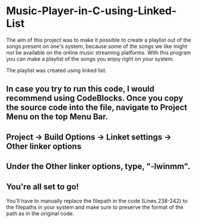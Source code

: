 # Music-Player-in-C-using-Linked-List

The aim of this project was to make it possible to create a playlist out of the songs present on one's system, because some of the songs we like might not be available on the online music streaming platforms. With this program you can make a playlist of the songs you enjoy right on your system.

The playlist was created using linked list.
## In case you try to run this code, I would recommend using CodeBlocks. Once you copy the source code into the file, navigate to Project Menu on the top Menu Bar.
## Project -> Build Options -> Linket settings -> Other linker options
## Under the Other linker options, type, "-lwinmm".
## You're all set to go!

You'll have to manually replace the filepath in the code (Lines 238-242) to the filepaths in your system and make sure to preserve the format of the path as in the original code. 
